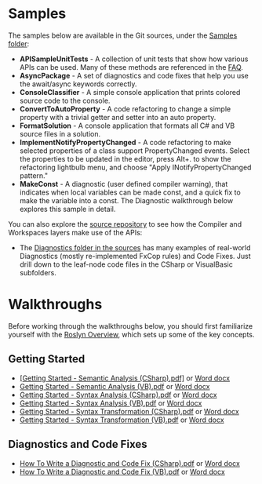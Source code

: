 # Samples

The samples below are available in the Git sources, under the [Samples folder](https://github.com/dotnet/roslyn/tree/master/src/Samples): 
* **APISampleUnitTests** - A collection of unit tests that show how various APIs can be used. Many of these methods are referenced in the [FAQ](https://github.com/dotnet/roslyn/wiki/FAQ). 
* **AsyncPackage** - A set of diagnostics and code fixes that help you use the await/async keywords correctly. 
* **ConsoleClassifier** - A simple console application that prints colored source code to the console. 
* **ConvertToAutoProperty** - A code refactoring to change a simple property with a trivial getter and setter into an auto property. 
* **FormatSolution** - A console application that formats all C# and VB source files in a solution. 
* **ImplementNotifyPropertyChanged** - A code refactoring to make selected properties of a class support PropertyChanged events. Select the properties to be updated in the editor, press Alt+. to show the refactoring lightbulb menu, and choose "Apply INotifyPropertyChanged pattern." 
* **MakeConst** - A diagnostic (user defined compiler warning), that indicates when local variables can be made const, and a quick fix to make the variable into a const. The Diagnostic walkthrough below explores this sample in detail.

You can also explore the [source repository](https://github.com/dotnet/roslyn/tree/master/src) to see how the Compiler and Workspaces layers make use of the APIs: 
* The [Diagnostics folder in the sources](https://github.com/dotnet/roslyn/tree/master/src/Diagnostics) has many examples of real-world Diagnostics (mostly re-implemented FxCop rules) and Code Fixes. Just drill down to the leaf-node code files in the CSharp or VisualBasic subfolders.

# Walkthroughs
Before working through the walkthroughs below, you should first familiarize yourself with the [Roslyn Overview](https://github.com/dotnet/roslyn/wiki/Roslyn-Overview), which sets up some of the key concepts.

## Getting Started
* [[Getting Started - Semantic Analysis (CSharp).pdf]](docs/csharp-semantic.pdf) or [Word docx](docs/csharp-semantic.docx)
* [Getting Started - Semantic Analysis (VB).pdf](docs/vb-semantic.pdf) or [Word docx](docs/vb-semantic.docx)
* [Getting Started - Syntax Analysis (CSharp).pdf](docs/csharp-syntax.pdf) or [Word docx](docs/csharp-syntax.docx)
* [Getting Started - Syntax Analysis (VB).pdf](docs/vb-syntax.pdf) or [Word docx](docs/vb-syntax.docx)
* [Getting Started - Syntax Transformation (CSharp).pdf](docs/csharp-transform.pdf) or [Word docx](docs/csharp-transform.docx)
* [Getting Started - Syntax Transformation (VB).pdf](docs/vb-transform.pdf) or [Word docx](docs/vb-transform.docx)

## Diagnostics and Code Fixes
* [How To Write a Diagnostic and Code Fix (CSharp).pdf](docs/csharp-diag.pdf) or [Word docx](docs/csharp-diag.docx)
* [How To Write a Diagnostic and Code Fix (VB).pdf](docs/vb-diag.pdf) or [Word docx](docs/vb-diag.docx)
